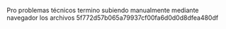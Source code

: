 Pro problemas técnicos termino subiendo manualmente mediante navegador los archivos
 5f772d57b065a79937cf00fa6d0d0d8dfea480df

